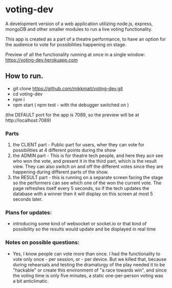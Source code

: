 # voting-dev

A development version of a web application utilizing node.js, express, mongoDB and other smaller modules to run a live voting functionality.

This app is created as a part of a theatre performance, to have an option for the audience to vote for possibilities happening on stage.
  
Preview of all the functionality running at once in a single window:
https://voting-dev.herokuapp.com
  
## How to run.

- git clone https://github.com/mikkmait/voting-dev.git
- cd voting-dev
- npm i
- npm start ( npm test - with the debugger switched on )

(the DEFAULT port for the app is 7089, so the preview will be at http://localhost:7089)

### Parts

1. the CLIENT part - Public part for users, wher they can vote for possibilities at 4 different points during the show
2. the ADMIN part - This is for theatre tech people, and here they acn see who won the vote, and present it in the third part, which is the result view. They can also switch on and off the different votes since they are happening during different parts of the show.
3. the RESULT part - this is running on a separate screen facing the stage so the performers can see which one of the won the current vote. The page refreshes itself every 5 seconds, so if the tech updates the database with a winner then it will display on this screen at most 5 seconds later.

### Plans for updates:

- introducing some kind of websocket or socket.io or that kind of possibility so the results would update and be displayed in real time

### Notes on possible questions:

- Yes, I know people can vote more than once. I had the functionality to vote only once - per session, or - per device. But we killed that, because during rehearsals and testing the dramaturgy of the play needed it to be "hackable" or create this environment of "a race towards win", and since the voting time is only five minutes, a static one-per-person voting was a bit anticlimatic.